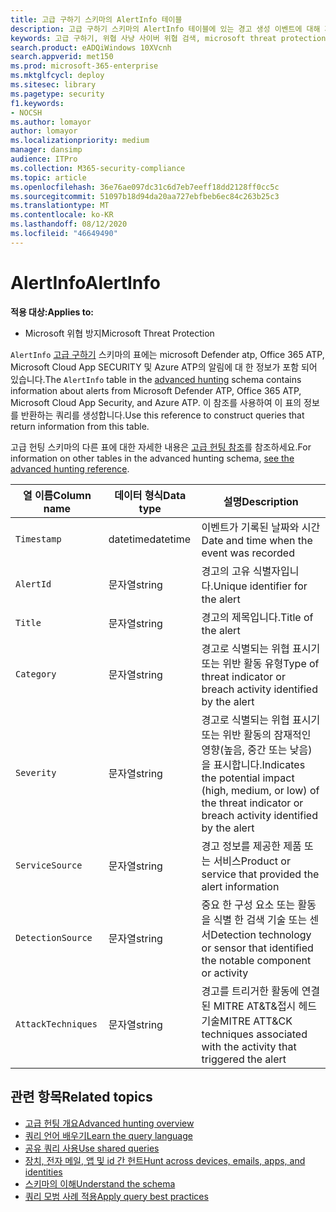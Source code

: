 ```yaml
---
title: 고급 구하기 스키마의 AlertInfo 테이블
description: 고급 구하기 스키마의 AlertInfo 테이블에 있는 경고 생성 이벤트에 대해 자세히 알아보기
keywords: 고급 구하기, 위협 사냥 사이버 위협 검색, microsoft threat protection, microsoft 365, mtp, m365, 검색, 쿼리, 원격 분석, 스키마 참조, kusto, table, column, AlertInfo, alert,, category, MITRE, AT&T&머리, Microsoft Defender ATP, MDATP, Office 365 ATP, Microsoft Cloud App Security, MCAS 및 Azure ATP
search.product: eADQiWindows 10XVcnh
search.appverid: met150
ms.prod: microsoft-365-enterprise
ms.mktglfcycl: deploy
ms.sitesec: library
ms.pagetype: security
f1.keywords:
- NOCSH
ms.author: lomayor
author: lomayor
ms.localizationpriority: medium
manager: dansimp
audience: ITPro
ms.collection: M365-security-compliance
ms.topic: article
ms.openlocfilehash: 36e76ae097dc31c6d7eb7eeff18dd2128ff0cc5c
ms.sourcegitcommit: 51097b18d94da20aa727ebfbeb6ec84c263b25c3
ms.translationtype: MT
ms.contentlocale: ko-KR
ms.lasthandoff: 08/12/2020
ms.locfileid: "46649490"
---
```

# <a name="alertinfo"></a><span data-ttu-id="1f2c2-104">AlertInfo</span><span class="sxs-lookup"><span data-stu-id="1f2c2-104">AlertInfo</span></span>

<span data-ttu-id="1f2c2-105">**적용 대상:**</span><span class="sxs-lookup"><span data-stu-id="1f2c2-105">**Applies to:**</span></span>
- <span data-ttu-id="1f2c2-106">Microsoft 위협 방지</span><span class="sxs-lookup"><span data-stu-id="1f2c2-106">Microsoft Threat Protection</span></span>



<span data-ttu-id="1f2c2-107">`AlertInfo` [고급 구하기](advanced-hunting-overview.md) 스키마의 표에는 microsoft Defender atp, Office 365 ATP, Microsoft Cloud App SECURITY 및 Azure ATP의 알림에 대 한 정보가 포함 되어 있습니다.</span><span class="sxs-lookup"><span data-stu-id="1f2c2-107">The `AlertInfo` table in the [advanced hunting](advanced-hunting-overview.md) schema contains information about alerts from Microsoft Defender ATP, Office 365 ATP, Microsoft Cloud App Security, and Azure ATP.</span></span> <span data-ttu-id="1f2c2-108">이 참조를 사용하여 이 표의 정보를 반환하는 쿼리를 생성합니다.</span><span class="sxs-lookup"><span data-stu-id="1f2c2-108">Use this reference to construct queries that return information from this table.</span></span>

<span data-ttu-id="1f2c2-109">고급 헌팅 스키마의 다른 표에 대한 자세한 내용은 [고급 헌팅 참조](advanced-hunting-schema-tables.md)를 참조하세요.</span><span class="sxs-lookup"><span data-stu-id="1f2c2-109">For information on other tables in the advanced hunting schema, [see the advanced hunting reference](advanced-hunting-schema-tables.md).</span></span>

| <span data-ttu-id="1f2c2-110">열 이름</span><span class="sxs-lookup"><span data-stu-id="1f2c2-110">Column name</span></span> | <span data-ttu-id="1f2c2-111">데이터 형식</span><span class="sxs-lookup"><span data-stu-id="1f2c2-111">Data type</span></span> | <span data-ttu-id="1f2c2-112">설명</span><span class="sxs-lookup"><span data-stu-id="1f2c2-112">Description</span></span> |
|-------------|-----------|-------------|
| `Timestamp` | <span data-ttu-id="1f2c2-113">datetime</span><span class="sxs-lookup"><span data-stu-id="1f2c2-113">datetime</span></span> | <span data-ttu-id="1f2c2-114">이벤트가 기록된 날짜와 시간</span><span class="sxs-lookup"><span data-stu-id="1f2c2-114">Date and time when the event was recorded</span></span> |
| `AlertId` | <span data-ttu-id="1f2c2-115">문자열</span><span class="sxs-lookup"><span data-stu-id="1f2c2-115">string</span></span> | <span data-ttu-id="1f2c2-116">경고의 고유 식별자입니다.</span><span class="sxs-lookup"><span data-stu-id="1f2c2-116">Unique identifier for the alert</span></span> |
| `Title` | <span data-ttu-id="1f2c2-117">문자열</span><span class="sxs-lookup"><span data-stu-id="1f2c2-117">string</span></span> | <span data-ttu-id="1f2c2-118">경고의 제목입니다.</span><span class="sxs-lookup"><span data-stu-id="1f2c2-118">Title of the alert</span></span> |
| `Category` | <span data-ttu-id="1f2c2-119">문자열</span><span class="sxs-lookup"><span data-stu-id="1f2c2-119">string</span></span> | <span data-ttu-id="1f2c2-120">경고로 식별되는 위협 표시기 또는 위반 활동 유형</span><span class="sxs-lookup"><span data-stu-id="1f2c2-120">Type of threat indicator or breach activity identified by the alert</span></span> |
| `Severity` | <span data-ttu-id="1f2c2-121">문자열</span><span class="sxs-lookup"><span data-stu-id="1f2c2-121">string</span></span> | <span data-ttu-id="1f2c2-122">경고로 식별되는 위협 표시기 또는 위반 활동의 잠재적인 영향(높음, 중간 또는 낮음)을 표시합니다.</span><span class="sxs-lookup"><span data-stu-id="1f2c2-122">Indicates the potential impact (high, medium, or low) of the threat indicator or breach activity identified by the alert</span></span> |
| `ServiceSource` | <span data-ttu-id="1f2c2-123">문자열</span><span class="sxs-lookup"><span data-stu-id="1f2c2-123">string</span></span> | <span data-ttu-id="1f2c2-124">경고 정보를 제공한 제품 또는 서비스</span><span class="sxs-lookup"><span data-stu-id="1f2c2-124">Product or service that provided the alert information</span></span> |
| `DetectionSource` | <span data-ttu-id="1f2c2-125">문자열</span><span class="sxs-lookup"><span data-stu-id="1f2c2-125">string</span></span> | <span data-ttu-id="1f2c2-126">중요 한 구성 요소 또는 활동을 식별 한 검색 기술 또는 센서</span><span class="sxs-lookup"><span data-stu-id="1f2c2-126">Detection technology or sensor that identified the notable component or activity</span></span> |
| `AttackTechniques` | <span data-ttu-id="1f2c2-127">문자열</span><span class="sxs-lookup"><span data-stu-id="1f2c2-127">string</span></span> | <span data-ttu-id="1f2c2-128">경고를 트리거한 활동에 연결 된 MITRE AT&T&접시 헤드 기술</span><span class="sxs-lookup"><span data-stu-id="1f2c2-128">MITRE ATT&CK techniques associated with the activity that triggered the alert</span></span> |

## <a name="related-topics"></a><span data-ttu-id="1f2c2-129">관련 항목</span><span class="sxs-lookup"><span data-stu-id="1f2c2-129">Related topics</span></span>
- [<span data-ttu-id="1f2c2-130">고급 헌팅 개요</span><span class="sxs-lookup"><span data-stu-id="1f2c2-130">Advanced hunting overview</span></span>](advanced-hunting-overview.md)
- [<span data-ttu-id="1f2c2-131">쿼리 언어 배우기</span><span class="sxs-lookup"><span data-stu-id="1f2c2-131">Learn the query language</span></span>](advanced-hunting-query-language.md)
- [<span data-ttu-id="1f2c2-132">공유 쿼리 사용</span><span class="sxs-lookup"><span data-stu-id="1f2c2-132">Use shared queries</span></span>](advanced-hunting-shared-queries.md)
- [<span data-ttu-id="1f2c2-133">장치, 전자 메일, 앱 및 id 간 헌트</span><span class="sxs-lookup"><span data-stu-id="1f2c2-133">Hunt across devices, emails, apps, and identities</span></span>](advanced-hunting-query-emails-devices.md)
- [<span data-ttu-id="1f2c2-134">스키마의 이해</span><span class="sxs-lookup"><span data-stu-id="1f2c2-134">Understand the schema</span></span>](advanced-hunting-schema-tables.md)
- [<span data-ttu-id="1f2c2-135">쿼리 모범 사례 적용</span><span class="sxs-lookup"><span data-stu-id="1f2c2-135">Apply query best practices</span></span>](advanced-hunting-best-practices.md)
